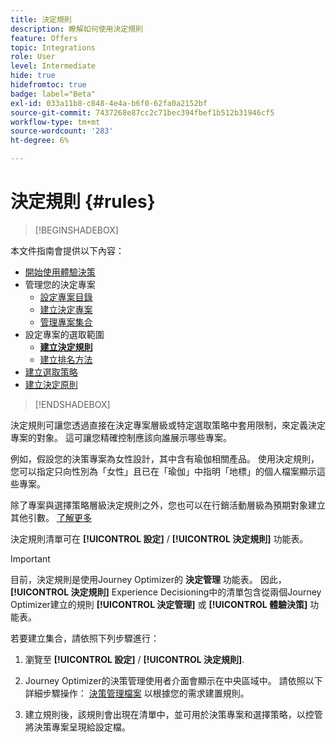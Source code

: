 ```yaml
---
title: 決定規則
description: 瞭解如何使用決定規則
feature: Offers
topic: Integrations
role: User
level: Intermediate
hide: true
hidefromtoc: true
badge: label="Beta"
exl-id: 033a11b8-c848-4e4a-b6f0-62fa0a2152bf
source-git-commit: 7437268e87cc2c71bec394fbef1b512b31946cf5
workflow-type: tm+mt
source-wordcount: '283'
ht-degree: 6%

---
```


# 決定規則 {#rules}

>[!BEGINSHADEBOX]

本文件指南會提供以下內容：

* [開始使用體驗決策](gs-experience-decisioning.md)
* 管理您的決定專案
   * [設定專案目錄](catalogs.md)
   * [建立決定專案](items.md)
   * [管理專案集合](collections.md)
* 設定專案的選取範圍
   * **[建立決定規則](rules.md)**
   * [建立排名方法](ranking.md)
* [建立選取策略](selection-strategies.md)
* [建立決定原則](create-decision.md)

>[!ENDSHADEBOX]

決定規則可讓您透過直接在決定專案層級或特定選取策略中套用限制，來定義決定專案的對象。 這可讓您精確控制應該向誰展示哪些專案。

例如，假設您的決策專案為女性設計，其中含有瑜伽相關產品。 使用決定規則，您可以指定只向性別為「女性」且已在「瑜伽」中指明「地標」的個人檔案顯示這些專案。

除了專案與選擇策略層級決定規則之外，您也可以在行銷活動層級為預期對象建立其他引數。 [了解更多](../campaigns/create-campaign.md)

決定規則清單可在 **[!UICONTROL 設定]** / **[!UICONTROL 決定規則]** 功能表。

<!--![](assets/decision-rules-list.png)-->

>[!IMPORTANT]
>
>目前，決定規則是使用Journey Optimizer的 **決定管理** 功能表。 因此， **[!UICONTROL 決定規則]** Experience Decisioning中的清單包含從兩個Journey Optimizer建立的規則 **[!UICONTROL 決定管理]** 或 **[!UICONTROL 體驗決策]** 功能表。

若要建立集合，請依照下列步驟進行：

1. 瀏覽至 **[!UICONTROL 設定]** / **[!UICONTROL 決定規則]**.
1. Journey Optimizer的決策管理使用者介面會顯示在中央區域中。 請依照以下詳細步驟操作： [決策管理檔案](../offers/offer-library/creating-decision-rules.md) 以根據您的需求建置規則。

1. 建立規則後，該規則會出現在清單中，並可用於決策專案和選擇策略，以控管將決策專案呈現給設定檔。
